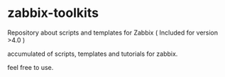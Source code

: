 # zabbix-toolkits
Repository about scripts and templates for Zabbix ( Included for version >4.0 )


accumulated of scripts, templates and tutorials for zabbix. 

feel free to use.
